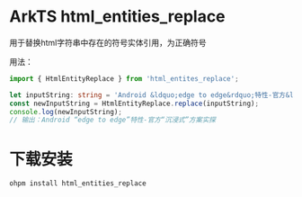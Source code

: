 # ArkTS html_entities_replace

用于替换html字符串中存在的符号实体引用，为正确符号

用法：

```typescript
import { HtmlEntityReplace } from 'html_entites_replace';

let inputString: string = 'Android &ldquo;edge to edge&rdquo;特性-官方&ldquo;沉浸式&rdquo;方案实探';
const newInputString = HtmlEntityReplace.replace(inputString);
console.log(newInputString);
// 输出：Android “edge to edge”特性-官方“沉浸式”方案实探
```

# 下载安装
```shell
ohpm install html_entities_replace
```